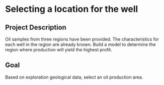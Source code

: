 # Selecting a location for the well

## Project Description
Oil samples from three regions have been provided. The characteristics for each well in the region are already known. Build a model to determine the region where production will yield the highest profit. 

## Goal
Based on exploration geological data, select an oil production area.

